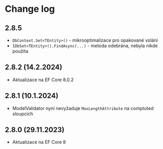 ﻿# Change log

## 2.8.5
* `DbContext.Set<TEntity>()` - mikrooptimalizace pro opakované volání
* `IDbSet<TEntity>().FindAsync(...)` - metoda odebrána, nebyla nikde použita

## 2.8.2 (14.2.2024)
* Aktualizace na EF Core 8.0.2

## 2.8.1 (10.1.2024)
* ModelValidator nyní nevyžaduje `MaxLengthAttribute` na comptuted sloupcích

## 2.8.0 (29.11.2023)
* Aktualizace na EF Core 8
